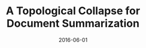 ---
title: "A Topological Collapse for Document Summarization"
collection: publications
date: 2016-06-01
venue: 'IEEE 17th International Workshop on Signal Processing Advances in Wireless Communications (<b>SPAWC</b>), 2016.'
paperurl: 'http://guanh01.github.io/files/2016spawc.pdf'
authors: 'Hui Guan, Wen Tang, Hamid Krim, James Keiser, Andrew Rindos, and Radmila Sazdanovic'
---